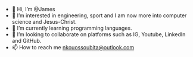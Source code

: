 - 👋 Hi, I’m @James
- 👀 I’m interested in engineering, sport and I am now more into computer science and Jesus-Christ. 
- 🌱 I’m currently learning programming languages.
- 💞️ I’m looking to collaborate on platforms such as IG, Youtube, LinkedIn and GitHub.
- 📫 How to reach me nkouossoubita@outlook.com

<!---
NOJVHUTHU/NOJVHUTHU is a ✨ special ✨ repository because its `README.md` (this file) appears on your GitHub profile.
You can click the Preview link to take a look at your changes.
--->
